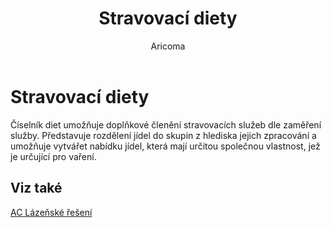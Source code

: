 ﻿---
    title: "Stravovací diety"
    author: Aricoma
    ms.date: 04/30/2018
    ms.topic: article
    ms.prod: dynamics-nav-2017
    ms.contentlocale: cs-cz
    ms.lasthandoff: 04/30/2018
---

# Stravovací diety

Číselník diet umožňuje doplňkové členění stravovacích služeb dle zaměření služby. Představuje rozdělení jídel do skupin z hlediska jejich zpracování a umožňuje vytvářet nabídku jídel, která mají určitou společnou vlastnost, jež je určující pro vaření. 


## <a name="see-also"></a>Viz také
[AC Lázeňské řešení](ac-spa-solution.md)